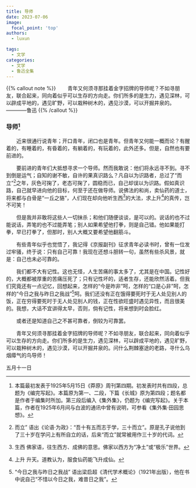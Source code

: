 ```yaml
---
title: 导师
date: 2023-07-06
image:
  focal_point: 'top'
authors:
  - luxun

tags:
  - 文学
categories:
  - 文学
  - 鲁迅全集
---
```

{{% callout note %}}
&emsp;&emsp;青年又何须寻那挂着金字招牌的导师呢？不如寻朋友，联合起来，同向着似乎可以生存的方向走。你们所多的是生力，遇见深林，可以辟成平地的，遇见旷野，可以栽种树木的，遇见沙漠，可以开掘井泉的。————鲁迅
{{% /callout %}}
<!--more-->



### 导师[^1]
&emsp;&emsp;近来很通行说青年；开口青年，闭口也是青年。但青年又何能一概而论？有醒着的，有睡着的，有昏着的，有躺着的，有玩着的，此外还多。但是，自然也有要前进的。

&emsp;&emsp;要前进的青年们大抵想寻求一个导师。然而我敢说：他们将永远寻不到。寻不到倒是运气；自知的谢不敏，自许的果真识路么？凡自以为识路者，总过了“而立”[^2]之年，灰色可掬了，老态可掬了，圆稳而已，自己却误以为识路。假如真识路，自己就早进向他的目标，何至于还在做导师。说佛法的和尚，卖仙药的道士，将来都与白骨是“一丘之貉”，人们现在却向他听生西[^3]的大法，求上升[^4]的真传，岂不可笑！

&emsp;&emsp;但是我并非敢将这些人一切抹杀；和他们随便谈谈，是可以的。说话的也不过能说话，弄笔的也不过能弄笔；别人如果希望他打拳，则是自己错。他如果能打拳，早已打拳了，但那时，别人大概又要希望他翻筋斗。

&emsp;&emsp;有些青年似乎也觉悟了，我记得《京报副刊》征求青年必读书时，曾有一位发过牢骚，终于说：只有自己可靠！我现在还想斗胆转一句，虽然有些杀风景，就是：自己也未必可靠的。

&emsp;&emsp;我们都不大有记性。这也无怪，人生苦痛的事太多了，尤其是在中国。记性好的，大概都被厚重的苦痛压死了；只有记性坏的，适者生存，还能欣然活着。但我们究竟还有一点记忆，回想起来，怎样的“今是昨非”呵，怎样的“口是心非”呵，怎样的“今日之我与昨日之我战”[^5]呵。我们还没有正在饿得要死时于无人处见别人的饭，正在穷得要死时于无人处见别人的钱，正在性欲旺盛时遇见异性，而且很美的。我想，大话不宜讲得太早，否则，倘有记性，将来想到时会脸红。

&emsp;&emsp;或者还是知道自己之不甚可靠者，倒较为可靠罢。

&emsp;&emsp;青年又何须寻那挂着金字招牌的导师呢？不如寻朋友，联合起来，同向着似乎可以生存的方向走。你们所多的是生力，遇见深林，可以辟成平地的，遇见旷野，可以栽种树木的，遇见沙漠，可以开掘井泉的。问什么荆棘塞途的老路，寻什么乌烟瘴气的鸟导师！

五月十一日

[^1]: 本篇最初发表于1925年5月15日《莽原》周刊第四期。初发表时共有四段，总题为《编完写起》。本篇原为第一、二段，下篇《长城》原为第四段；题名都是作者于编集时所加。第三段后编入《集外集》，仍题为《编完写起》。关于本篇，作者在1925年6月间与白波的通讯中曾有说明，可参看《集外集·田园思想》。
[^2]: 而立” 语出《论语·为政》：“吾十有五而志于学，三十而立”。原是孔子说他到了三十岁在学问上有所自立的话，后来“而立”就常被用作三十岁的代词。
[^3]: 生西 佛家语，往生西方、成佛的意思。佛家以西方为“净土”或“极乐”世界。
[^4]: 上升 升天。道教认为，服食仙药能飞升成仙。
[^5]: “今日之我与昨日之我战” 语出梁启超《清代学术概论》（1921年出版），他在书中说自己“不惜以今日之我，难昔日之我”。

<div id="commento"></div>
<script src="https://cdn.commento.io/js/commento.js"></script>
